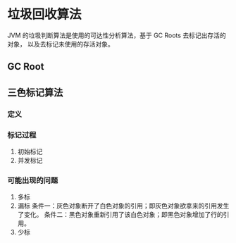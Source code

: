 # 垃圾回收算法

JVM 的垃圾判断算法是使用的可达性分析算法，基于 GC Roots 去标记出存活的对象， 以及去标记未使用的存活对象。

## GC Root 


## 三色标记算法

### 定义

### 标记过程
1. 初始标记
2. 并发标记

### 可能出现的问题
1. 多标
2. 漏标
条件一：灰色对象断开了白色对象的引用；即灰色对象欲拿来的引用发生了变化。
条件二：黑色对象重新引用了该白色对象；即黑色对象增加了行的引用。
3. 少标